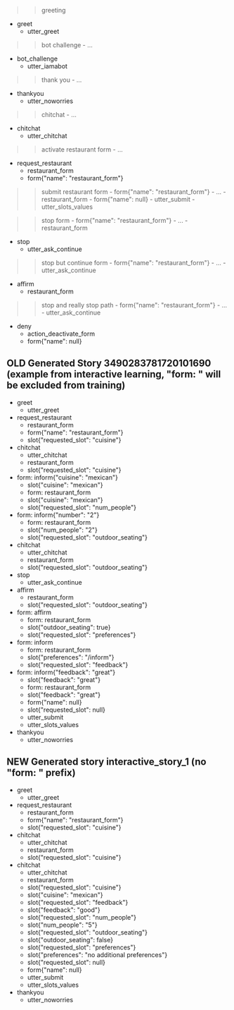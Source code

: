 >> greeting
* greet
    - utter_greet

>> bot challenge
    - ...
* bot_challenge
    - utter_iamabot

>> thank you
    - ...
* thankyou
    - utter_noworries

>> chitchat
    - ...
* chitchat
    - utter_chitchat

>> activate restaurant form
    - ...
* request_restaurant
    - restaurant_form
    - form{"name": "restaurant_form"}

>> submit restaurant form
    - form{"name": "restaurant_form"}
    - ...
    - restaurant_form
    - form{"name": null}
    - utter_submit
    - utter_slots_values

>> stop form
    - form{"name": "restaurant_form"}
    - ...
    - restaurant_form
* stop
    - utter_ask_continue

>> stop but continue form
    - form{"name": "restaurant_form"}
    - ...
    - utter_ask_continue
* affirm
    - restaurant_form

>> stop and really stop path
    - form{"name": "restaurant_form"}
    - ...
    - utter_ask_continue
* deny
    - action_deactivate_form
    - form{"name": null}

## OLD Generated Story 3490283781720101690 (example from interactive learning, "form: " will be excluded from training)
* greet
    - utter_greet
* request_restaurant
    - restaurant_form
    - form{"name": "restaurant_form"}
    - slot{"requested_slot": "cuisine"}
* chitchat
    - utter_chitchat  <!-- restaurant_form was predicted by FormPolicy and rejected, other policy predicted utter_chitchat -->
    - restaurant_form
    - slot{"requested_slot": "cuisine"}
* form: inform{"cuisine": "mexican"}
    - slot{"cuisine": "mexican"}
    - form: restaurant_form
    - slot{"cuisine": "mexican"}
    - slot{"requested_slot": "num_people"}
* form: inform{"number": "2"}
    - form: restaurant_form
    - slot{"num_people": "2"}
    - slot{"requested_slot": "outdoor_seating"}
* chitchat
    - utter_chitchat
    - restaurant_form
    - slot{"requested_slot": "outdoor_seating"}
* stop
    - utter_ask_continue
* affirm
    - restaurant_form  <!-- FormPolicy predicted FormValidation(False), other policy predicted restaurant_form -->
    - slot{"requested_slot": "outdoor_seating"}
* form: affirm
    - form: restaurant_form
    - slot{"outdoor_seating": true}
    - slot{"requested_slot": "preferences"}
* form: inform
    - form: restaurant_form
    - slot{"preferences": "/inform"}
    - slot{"requested_slot": "feedback"}
* form: inform{"feedback": "great"}
    - slot{"feedback": "great"}
    - form: restaurant_form
    - slot{"feedback": "great"}
    - form{"name": null}
    - slot{"requested_slot": null}
    - utter_submit
    - utter_slots_values
* thankyou
    - utter_noworries

## NEW Generated story interactive_story_1 (no "form: " prefix)
* greet
    - utter_greet
* request_restaurant
    - restaurant_form
    - form{"name": "restaurant_form"}
    - slot{"requested_slot": "cuisine"}
* chitchat
    - utter_chitchat
    - restaurant_form
    - slot{"requested_slot": "cuisine"}
* chitchat
    - utter_chitchat
    - restaurant_form
    - slot{"requested_slot": "cuisine"}
    - slot{"cuisine": "mexican"}
    - slot{"requested_slot": "feedback"}
    - slot{"feedback": "good"}
    - slot{"requested_slot": "num_people"}
    - slot{"num_people": "5"}
    - slot{"requested_slot": "outdoor_seating"}
    - slot{"outdoor_seating": false}
    - slot{"requested_slot": "preferences"}
    - slot{"preferences": "no additional preferences"}
    - slot{"requested_slot": null}
    - form{"name": null}
    - utter_submit
    - utter_slots_values
* thankyou
    - utter_noworries
